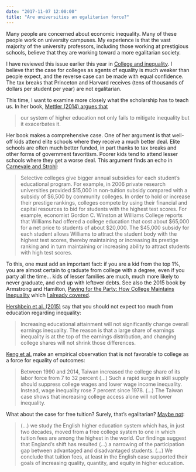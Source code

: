 ```yaml
---
date: "2017-11-07 12:00:00"
title: "Are universities an egalitarian force?"
---
```




Many people are concerned about economic inequality. Many of these people work on university campuses. My experience is that the vast majority of the university professors, including those working at prestigious schools, believe that they are working toward a more egalitarian society.

I have reviewed this issue earlier this year in [College and inequality](/lemire/blog/2017/03/07/college-and-inequality/). I believe that the case for colleges as agents of equality is much weaker than people expect, and the reverse case can be made with equal confidence. The tax breaks that Princeton and Harvard receives (tens of thousands of dollars per student per year) are not egalitarian.

This time, I want to examine more closely what the scholarship has to teach us.
In her book, [Mettler (2014) argues that](https://www.amazon.com/Degrees-Inequality-Politics-Education-Sabotaged-ebook/dp/B00G1SD55C/)
> our system of higher education not only fails to mitigate inequality but it exacerbates it.


Her book makes a comprehensive case. One of her argument is that well-off kids attend elite schools where they receive a much better deal. Elite schools are often much better funded, in part thanks to tax breaks and other forms of government favoritism. Poorer kids tend to attend lesser schools where they get a worse deal. This argument finds an echo in [Carnevale and Strohl](https://repository.library.georgetown.edu/bitstream/handle/10822/559312/tcf-CarnevaleStrivers.pdf;sequence=1):

> Selective colleges give bigger annual subsidies for each student&rsquo;s educational program. For example, in 2006 private research universities provided $15,000 in non-tuition subsidy compared with a subsidy of $6,500 by community colleges. In order to hold or increase their prestige rankings, colleges compete by using their financial and capital resources to bid for students with the highest test scores. For example, economist Gordon C. Winston at Williams College reports that Williams had offered a college education that cost about $65,000 for a net price to students of about $20,000. The $45,000 subsidy for each student allows Williams to attract the student body with the highest test scores, thereby maintaining or increasing its prestige ranking and in turn maintaining or increasing ability to attract students with high test scores.


To this, one must add an important fact: if you are a kid from the top 1%, you are almost certain to graduate from college with a degree, even if you party all the time&hellip; kids of lesser families are much, much more likely to never graduate, and end up with leftover debts. See also the 2015 book by Armstrong and Hamilton, [Paying for the Party: How College Maintains Inequality](https://www.amazon.com/Paying-Party-College-Maintains-Inequality/dp/0674088026/) which [I already covered](/lemire/blog/2017/03/07/college-and-inequality/).

[Hershbein et al. (2015)](http://www.hamiltonproject.org/assets/legacy/files/downloads_and_links/impact_of_edu_earnings_inequality_hershbein_kearney_summers.pdf) say that you should not expect too much from education regarding inequality:
> Increasing educational attainment will not significantly change overall earnings inequality. The reason is that a large share of earnings inequality is at the top of the earnings distribution, and changing college shares will not shrink those differences.


[Keng et al.](https://econpapers.repec.org/article/ucpjhucap/doi_3a10.1086_2f690235.htm) make an empirical observation that is not favorable to college as a force for equality of outcomes:

> Between 1990 and 2014, Taiwan increased the college share of its labor force from 7 to 32 percent (&hellip;) Such a rapid surge in skill supply should suppress college wages and lower wage income inequality. Instead, wage inequality rose 7 percent since 1978. (&hellip;) The Taiwan case shows that increasing college access alone will not lower inequality.


What about the case for free tuition? Surely, that&rsquo;s egalitarian? [Maybe not](http://www.nber.org/papers/w23888#fromrss):

> (&hellip;) we study the English higher education system which has, in just two decades, moved from a free college system to one in which tuition fees are among the highest in the world. Our findings suggest that England&rsquo;s shift has resulted (&hellip;) a narrowing of the participation gap between advantaged and disadvantaged students. (&hellip;) We conclude that tuition fees, at least in the English case supported their goals of increasing quality, quantity, and equity in higher education.


